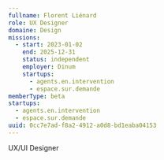 ```yaml
---
fullname: Florent Liénard
role: UX Designer
domaine: Design
missions:
  - start: 2023-01-02
    end: 2025-12-31
    status: independent
    employer: Dinum
    startups:
      - agents.en.intervention
      - espace.sur.demande
memberType: beta
startups:
  - agents.en.intervention
  - espace.sur.demande
uuid: 0cc7e7ad-f8a2-4912-a0d8-bd1eaba04153
---
```

UX/UI Designer